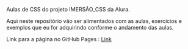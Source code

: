 Aulas de CSS do projeto IMERSÃO_CSS da Alura.

Aqui neste repositório vão ser alimentados com as aulas, exercícios e exemplos que eu for adquirindo conforme o andamento das aulas.

Link para a página no GitHub Pages : <a href="https://koliveir.github.io/imersao_css" target="_blank">Link</a>

